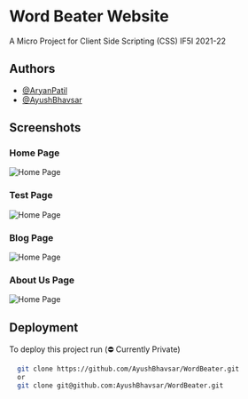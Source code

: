 
# Word Beater Website

A Micro Project for Client Side Scripting (CSS) IF5I 2021-22


## Authors

- [@AryanPatil](https://www.github.com/AryanP45)
- [@AyushBhavsar](https://www.github.com/AyushBhavsar)
## Screenshots
### Home Page
![Home Page](https://raw.githubusercontent.com/AryanP45/WordBeater/main/readmeImg/ss1.png?token=AWWA4HXVKGYW6KEZWXIHVQ3BXDQ5I)

### Test Page
![Home Page](https://raw.githubusercontent.com/AryanP45/WordBeater/main/readmeImg/ss2.png?token=AWWA4HVTLNDSTSKRZS52ZKDBXDRJW)

### Blog Page
![Home Page](https://raw.githubusercontent.com/AryanP45/WordBeater/main/readmeImg/ss3.png?token=AWWA4HVLLGSU23DT7C6XTYTBXDRMG)

### About Us Page
![Home Page](https://raw.githubusercontent.com/AryanP45/WordBeater/main/readmeImg/ss4.png?token=AWWA4HTVGFGPP4FDUDPYHFLBXDROM)

## Deployment

To deploy this project run
(:no_entry: Currently Private) 

```bash
  git clone https://github.com/AyushBhavsar/WordBeater.git
  or
  git clone git@github.com:AyushBhavsar/WordBeater.git
```

